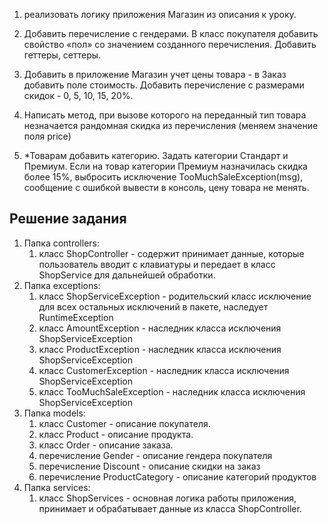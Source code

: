 1. реализовать логику приложения Магазин из описания к уроку.

2. Добавить перечисление с гендерами. В класс покупателя добавить свойство «пол» со значением созданного перечисления. Добавить геттеры, сеттеры.

3. Добавить в приложение Магазин учет цены товара - в Заказ добавить поле стоимость. Добавить перечисление с размерами скидок - 0, 5, 10, 15, 20%.

4. Написать метод, при вызове которого на переданный тип товара незначается рандомная скидка из перечисления (меняем значение поля price)

5. *Товарам добавить категорию. Задать категории Стандарт и Премиум. Если на товар категории Премиум назначилась скидка более 15%, выбросить исключение TooMuchSaleException(msg), сообщение с ошибкой вывести в консоль, цену товара не менять.


## Решение задания

1. Папка controllers:
    1. класс ShopController - содержит принимает данные, которые пользователь вводит с клавиатуры и передает в класс ShopService для дальнейшей обработки.
2. Папка exceptions:
    1. класс ShopServiceException - родительский класс исключение для всех остальных исключений в пакете, наследует RuntimeException
   2. класс AmountException - наследник класса исключения ShopServiceException
   3. класс ProductException - наследник класса исключения ShopServiceException
   4. класс CustomerException - наследник класса исключения ShopServiceException
   5. класс TooMuchSaleException - наследник класса исключения ShopServiceException
3. Папка models:
   1. класс Customer - описание покупателя.
   2. класс Product - описание продукта.
   3. класс Order - описание заказа.
   4. перечисление Gender - описание гендера покупателя
   5. перечисление Discount - описание скидки на заказ
   6. перечисление ProductCategory - описание категорий продуктов
4. Папка services:
   1. класс ShopServices - основная логика работы приложения, принимает и обрабатывает данные из класса ShopController.